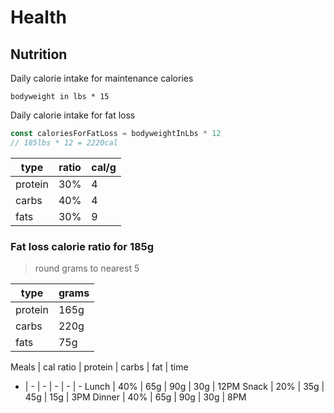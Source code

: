 # Health

## Nutrition

Daily calorie intake for maintenance calories

`bodyweight in lbs * 15`

Daily calorie intake for fat loss

```js
const caloriesForFatLoss = bodyweightInLbs * 12
// 185lbs * 12 = 2220cal
```

type | ratio | cal/g 
--- | --- | --
protein | 30% | 4
carbs | 40% | 4
fats | 30% | 9


### Fat loss calorie ratio for 185g

> round grams to nearest 5

type | grams 
-- | --
protein | 165g
carbs | 220g
fats | 75g

Meals | cal ratio | protein | carbs | fat | time
- | - | - | - | - | -
Lunch | 40% | 65g | 90g | 30g | 12PM
Snack | 20% | 35g | 45g | 15g | 3PM
Dinner | 40% | 65g | 90g | 30g | 8PM


